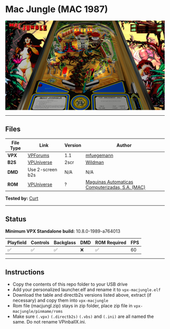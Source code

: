 # Mac Jungle (MAC 1987)

![Table Preview](../../images/vpx-macjungle-preview.jpg)

---

## Files
| File Type | Link | Version | Author | 
|-----------|--------|----------|--------------|
| **VPX** | [VPForums](https://www.vpforums.org/index.php?app=downloads&showfile=14037) | 1.1 | [mfuegemann](https://www.vpforums.org/index.php?s=959a5af655428408ec86e1ebcb8d58c8&showuser=5944) |
| **B2S** | [VPUniverse](https://vpuniverse.com/files/file/15188-mac-jungle-mac-1987/) | 2scr | [Wildman](https://vpuniverse.com/profile/5-wildman/) |
| **DMD** | Use 2-screen b2s | N/A | N/A |
| **ROM** | [VPUniverse](https://vpuniverse.com/files/file/4830-mac-jungle/) | ? | [Maguinas Automaticas Computerizadas, S.A. (MAC)](https://pinside.com/pinball/machine?query=&manufacturer[]=44#results) |

**Tested by:** [Curt](https://github.com/Old-Cyrus)

---

## Status 
**Minimum VPX Standalone build:** 10.8.0-1989-a764013

| Playfield | Controls | Backglass | DMD | ROM Required | FPS | 
|-----------|----------|-----------|-----|--------------|-----|
| :white_check_mark: | :white_check_mark: | :white_check_mark: | :x: | :white_check_mark: | 60 |

---

## Instructions

- Copy the contents of this repo folder to your USB drive
- Add your personalized launcher.elf and rename it to `vpx-macjungle.elf`
- Download the table and directb2s versions listed above, extract (if necessary) and copy them into `vpx-macjungle`
- Rom file (macjungl.zip) stays in zip folder, place zip file in `vpx-macjungle/pinmame/roms`
- Make sure `(.vpx)` `(.directb2s)` `(.vbs)` and `(.ini)` are all named the same. Do not rename VPinballX.ini.

